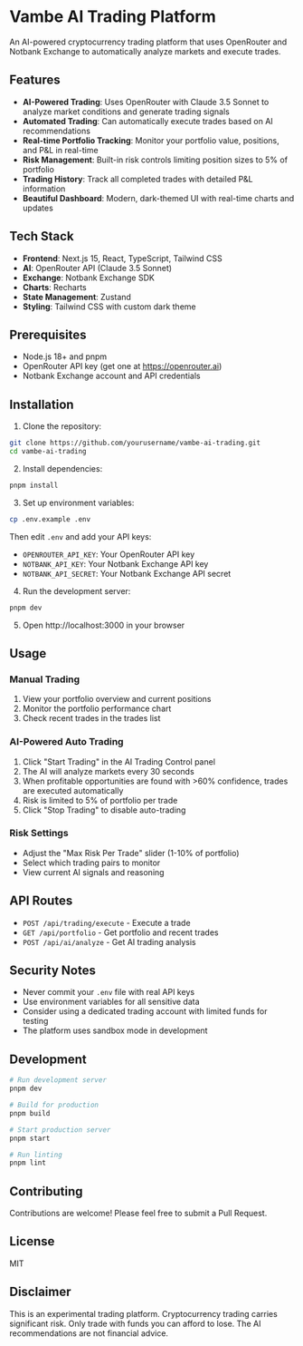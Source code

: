 # Vambe AI Trading Platform

An AI-powered cryptocurrency trading platform that uses OpenRouter and Notbank Exchange to automatically analyze markets and execute trades.

## Features

- **AI-Powered Trading**: Uses OpenRouter with Claude 3.5 Sonnet to analyze market conditions and generate trading signals
- **Automated Trading**: Can automatically execute trades based on AI recommendations
- **Real-time Portfolio Tracking**: Monitor your portfolio value, positions, and P&L in real-time
- **Risk Management**: Built-in risk controls limiting position sizes to 5% of portfolio
- **Trading History**: Track all completed trades with detailed P&L information
- **Beautiful Dashboard**: Modern, dark-themed UI with real-time charts and updates

## Tech Stack

- **Frontend**: Next.js 15, React, TypeScript, Tailwind CSS
- **AI**: OpenRouter API (Claude 3.5 Sonnet)
- **Exchange**: Notbank Exchange SDK
- **Charts**: Recharts
- **State Management**: Zustand
- **Styling**: Tailwind CSS with custom dark theme

## Prerequisites

- Node.js 18+ and pnpm
- OpenRouter API key (get one at https://openrouter.ai)
- Notbank Exchange account and API credentials

## Installation

1. Clone the repository:
```bash
git clone https://github.com/yourusername/vambe-ai-trading.git
cd vambe-ai-trading
```

2. Install dependencies:
```bash
pnpm install
```

3. Set up environment variables:
```bash
cp .env.example .env
```

Then edit `.env` and add your API keys:
- `OPENROUTER_API_KEY`: Your OpenRouter API key
- `NOTBANK_API_KEY`: Your Notbank Exchange API key
- `NOTBANK_API_SECRET`: Your Notbank Exchange API secret

4. Run the development server:
```bash
pnpm dev
```

5. Open http://localhost:3000 in your browser

## Usage

### Manual Trading

1. View your portfolio overview and current positions
2. Monitor the portfolio performance chart
3. Check recent trades in the trades list

### AI-Powered Auto Trading

1. Click "Start Trading" in the AI Trading Control panel
2. The AI will analyze markets every 30 seconds
3. When profitable opportunities are found with >60% confidence, trades are executed automatically
4. Risk is limited to 5% of portfolio per trade
5. Click "Stop Trading" to disable auto-trading

### Risk Settings

- Adjust the "Max Risk Per Trade" slider (1-10% of portfolio)
- Select which trading pairs to monitor
- View current AI signals and reasoning

## API Routes

- `POST /api/trading/execute` - Execute a trade
- `GET /api/portfolio` - Get portfolio and recent trades
- `POST /api/ai/analyze` - Get AI trading analysis

## Security Notes

- Never commit your `.env` file with real API keys
- Use environment variables for all sensitive data
- Consider using a dedicated trading account with limited funds for testing
- The platform uses sandbox mode in development

## Development

```bash
# Run development server
pnpm dev

# Build for production
pnpm build

# Start production server
pnpm start

# Run linting
pnpm lint
```

## Contributing

Contributions are welcome! Please feel free to submit a Pull Request.

## License

MIT

## Disclaimer

This is an experimental trading platform. Cryptocurrency trading carries significant risk. Only trade with funds you can afford to lose. The AI recommendations are not financial advice.
